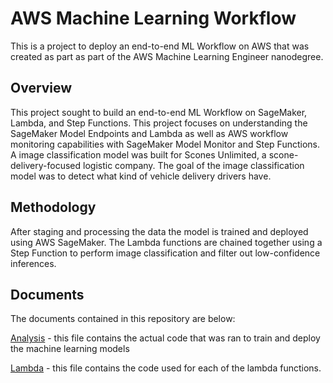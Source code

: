 # AWS Machine Learning Workflow
 
This is a project to deploy an end-to-end ML Workflow on AWS that was created as part as part of the AWS Machine Learning Engineer nanodegree. 

## Overview

This project sought to build an end-to-end ML Workflow on SageMaker, Lambda, and Step Functions. This project focuses on understanding the SageMaker Model Endpoints and Lambda as well as AWS workflow monitoring capabilities with SageMaker Model Monitor and Step Functions. A image classification model was built for Scones Unlimited, a scone-delivery-focused logistic company. The goal of the image classification model was to detect what kind of vehicle delivery drivers have. 

## Methodology

After staging and processing the data the model is trained and deployed using AWS SageMaker. The Lambda functions are chained together using a Step Function to perform image classification and filter out low-confidence inferences. 

## Documents
The documents contained in this repository are below: 

[Analysis](analysis.ipynb) - this file contains the actual code that was ran to train and deploy the machine learning models

[Lambda](lambda_function.py) - this file contains the code used for each of the lambda functions.
